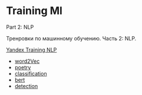 # Training Ml

Part 2: NLP

Тренровки по машинному обучению. Часть 2: NLP.

[Yandex Training NLP](https://yandex.ru/yaintern/training/ml-training)

- [word2Vec](https://github.com/TemaBlag/Yandex_Training/tree/main/ml_training/word2Vec)
- [poetry](https://github.com/TemaBlag/Yandex_Training/tree/main/ml_training/poetry)
- [classification]()
- [bert]()
- [detection]()
